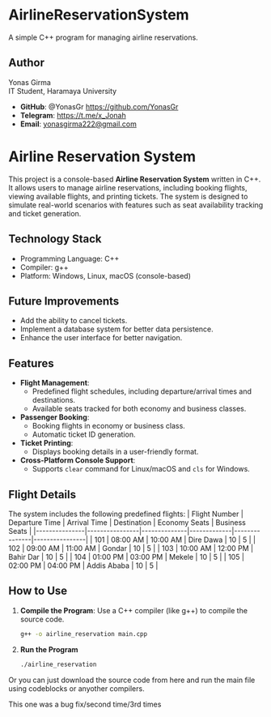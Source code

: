 # AirlineReservationSystem
A simple C++ program for managing airline reservations.

## Author

Yonas Girma  
IT Student, Haramaya University  

- **GitHub**: @YonasGr https://github.com/YonasGr
- **Telegram**: https://t.me/x_Jonah
- **Email**: yonasgirma222@gmail.com


# Airline Reservation System

This project is a console-based **Airline Reservation System** written in C++. It allows users to manage airline reservations, including booking flights, viewing available flights, and printing tickets. The system is designed to simulate real-world scenarios with features such as seat availability tracking and ticket generation.

## Technology Stack

* Programming Language: C++
* Compiler: g++
* Platform: Windows, Linux, macOS (console-based)

## Future Improvements

-  Add the ability to cancel tickets.
-  Implement a database system for better data persistence.
-  Enhance the user interface for better navigation.

## Features
- **Flight Management**: 
  - Predefined flight schedules, including departure/arrival times and destinations.
  - Available seats tracked for both economy and business classes.
- **Passenger Booking**:
  - Booking flights in economy or business class.
  - Automatic ticket ID generation.
- **Ticket Printing**:
  - Displays booking details in a user-friendly format.
- **Cross-Platform Console Support**:
  - Supports `clear` command for Linux/macOS and `cls` for Windows.

## Flight Details
The system includes the following predefined flights:
| Flight Number | Departure Time | Arrival Time | Destination | Economy Seats | Business Seats |
|---------------|----------------|--------------|-------------|---------------|----------------|
| 101           | 08:00 AM       | 10:00 AM     | Dire Dawa   | 10            | 5              |
| 102           | 09:00 AM       | 11:00 AM     | Gondar      | 10            | 5              |
| 103           | 10:00 AM       | 12:00 PM     | Bahir Dar   | 10            | 5              |
| 104           | 01:00 PM       | 03:00 PM     | Mekele      | 10            | 5              |
| 105           | 02:00 PM       | 04:00 PM     | Addis Ababa | 10            | 5              |

## How to Use
1. **Compile the Program**:
   Use a C++ compiler (like g++) to compile the source code.
   ```bash
   g++ -o airline_reservation main.cpp
2. **Run the Program**
   ```bash
   ./airline_reservation
Or you can just download the source code from here and run the main file using codeblocks or anyother compilers. 





This one was a bug fix/second time/3rd times
   
